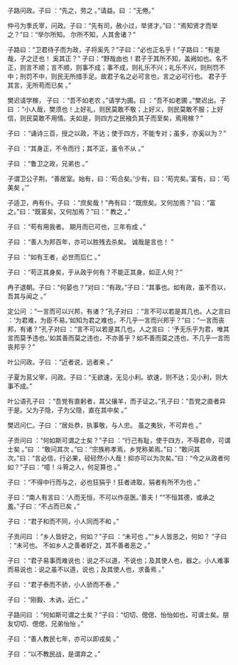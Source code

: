 子路问政。子曰 ：“先之，劳之 。”请益。曰 ：“无倦。”

仲弓为季氏宰，问政。子曰：“先有司，赦小过，举贤才。”曰：“焉知贤才而举之？”曰：“举尔所知。 尔所不知，人其舍诸？”

子路曰：“卫君待子而为政，子将奚先？”子曰：“必也正名乎！”子路曰：“有是哉，子之迂也！ 奚其正？” 子曰：“野哉由也！君子于其所不知，盖阙如也。名不正，则言不顺；言不顺，则事不成；事不成，则礼乐不兴；礼乐不兴，则刑罚不中；刑罚不中，则民无所措手足。故君子名之必可言也，言之必可行也。 君子于其言，无所苟而已矣 。”

樊迟请学稼， 子曰 ：“吾不如老农 。”请学为圃。曰 ：“吾不如老圃 。”樊迟出。子曰 ：“小人哉，樊须也！上好礼，则民莫敢不敬；上好义，则民莫敢不服；上好信，则民莫敢不用情。夫如是，则四方之民襁负其子而至矣，焉用稼？”

子曰 ：“诵诗三百，授之以政，不达；使于四方，不能专对；虽多，亦奚以为？”

子曰 ：“其身正，不令而行；其不正，虽令不从 。”

子曰 ：“鲁卫之政，兄弟也 。”

子谓卫公子荆，“善居室。始有，曰：‘苟合矣。’少有，曰：‘苟完矣。’富有，曰：‘苟美矣 。’”

子适卫，冉有仆。子曰 ：“庶矣哉！”冉有曰：“既庶矣。又何加焉？”曰：“富之。”曰：“既富矣，又何加焉？”曰：“ 教之 。”

子曰 ：“苟有用我者。 期月而已可也，三年有成 。”

子曰 ：“善人为邦百年，亦可以胜残去杀矣。 诚哉是言也！ ”

子曰 ：“如有王者，必世而后仁 。”

子曰 ：“苟正其身矣，于从政乎何有？不能正其身，如正人何？”

冉子退朝。子曰：“何晏也？”对曰：“有政。”子曰：“其事也。如有政，虽不吾以，吾其与闻之 。”

定公问 ：“一言而可以兴邦，有诸？”孔子对曰 ：“言不可以若是其几也。人之言曰 ：‘为君难，为臣不易。’如知为君之难也，不几乎一言而兴邦乎？”曰：“一言而丧邦，有诸？”孔子对曰 ：“言不可以若是其几也。人之言曰 ：‘予无乐乎为君，唯其言而莫予违也。’如其善而莫之违也，不亦善乎？如不善而莫之违也，不几乎一言而丧邦乎？”

叶公问政。子曰 ：“近者说，远者来 。”

子夏为莒父宰，问政。子曰：“无欲速，无见小利。欲速，则不达；见小利，则大事不成。”

叶公语孔子曰 ：“吾党有直躬者，其父攘羊，而子证之。”孔子曰：“吾党之直者异于是。父为子隐，子为父隐，直在其中矣 。”

樊迟问仁。子曰 ：“居处恭，执事敬，与人忠。 虽之夷狄，不可弃也 。”

子贡问曰 ：“何如斯可谓之士矣？”子曰 ：“行己有耻，使于四方，不辱君命，可谓士矣 。”曰 ：“敢问其次 。”曰：“宗族称孝焉，乡党称弟焉。”曰：“敢问其次。”曰：“言必信，行必果，硁硁然小人哉！抑亦可以为次矣。”曰：“今之从政者何如？”子曰：“噫！斗筲之人，何足算也 。”

子曰 ：“不得中行而与之，必也狂狷乎！狂者进取，狷者有所不为也 。”

子曰：“南人有言曰：‘人而无恒，不可以作巫医。’善夫！”“不恒其德，或承之羞。”子曰：“不占而已矣 。”

子曰 ：“君子和而不同，小人同而不和 。”

子贡问曰 ：“乡人皆好之，何如？”子曰 ：“未可也 。”“乡人皆恶之，何如？ ”子曰 ：“未可也。 不如乡人之善者好之，其不善者恶之 。”

子曰 ：“君子易事而难说也：说之不以道，不说也；及其使人也，器之。小人难事而易说也：说之虽不以道，说也；及其使人也，求备焉 。”

子曰 ：“君子泰而不骄，小人骄而不泰 。”

子曰 ：“刚毅、木讷，近仁 。”

子路问曰 ：“何如斯可谓之士矣？”子曰：“切切、偲偲、怡怡如也，可谓士矣。朋友切切、偲偲，兄弟怡怡 。”

子曰 ：“善人教民七年，亦可以即戎矣 。”

子曰 ：“以不教民战，是谓弃之 。”